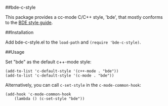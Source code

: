 ##bde-c-style

This package provides a cc-mode C/C++ style, 'bde', that mostly conforms to the
[BDE style guide](https://github.com/bloomberg/bde/wiki/Introduction-to-BDE-Coding-Standards).

##Installation

Add bde-c-style.el to the `load-path` and `(require 'bde-c-style)`.

##Usage

Set "bde" as the default c++-mode style:

```elisp
(add-to-list 'c-default-style '(c++-mode . "bde"))
(add-to-list 'c-default-style '(c-mode . "bde"))
```

Alternatively, you can call `c-set-style` in the `c-mode-common-hook`:

```elisp
(add-hook 'c-mode-common-hook
    (lambda () (c-set-style "bde"))
```
